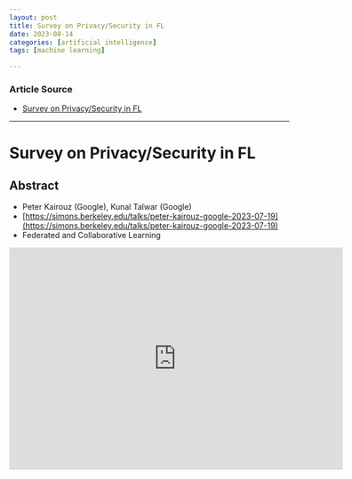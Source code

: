 ```yaml
---
layout: post
title: Survey on Privacy/Security in FL
date: 2023-08-14
categories: [artificial intelligence]
tags: [machine learning]

---
```


### Article Source

* [Survey on Privacy/Security in FL](https://www.youtube.com/watch?v=jjaOWe29krU)

---

# Survey on Privacy/Security in FL


## Abstract

* Peter Kairouz (Google), Kunal Talwar (Google)
* [https://simons.berkeley.edu/talks/peter-kairouz-google-2023-07-19](https://simons.berkeley.edu/talks/peter-kairouz-google-2023-07-19)
* Federated and Collaborative Learning


<iframe width="600" height="400" src="https://www.youtube.com/embed/DFmL5hIlapA" title="YouTube video player" frameborder="0" allow="accelerometer; autoplay; clipboard-write; encrypted-media; gyroscope; picture-in-picture; web-share" allowfullscreen></iframe>